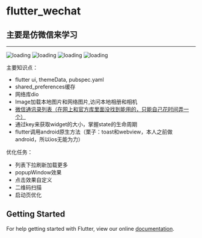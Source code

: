 # flutter_wechat

## 主要是仿微信来学习

--------  
![loading](https://github.com/weihb/flutter-wechat/raw/master/Screenshots/501529654965.jpg)
![loading](https://github.com/weihb/flutter-wechat/raw/master/Screenshots/491529654965.jpg)
![loading](https://github.com/weihb/flutter-wechat/raw/master/Screenshots/481529654964.jpg)
![loading](https://github.com/weihb/flutter-wechat/raw/master/Screenshots/471529654934.jpg) 


主要知识点：  
* flutter ui, themeData, pubspec.yaml   
* shared_preferences缓存   
* 网络库dio  
* Image加载本地图片和网络图片,访问本地相册和相机  
* [微信通讯录列表（在网上和官方库里面没找到能用的，只能自己花时间弄一个）](https://github.com/weihb/contact_sider_list) 
* 通过key来获取widget的大小，掌握state的生命周期  
* flutter调用android原生方法（栗子：toast和webview，本人之前做android，所以ios无能为力）  

优化任务：  
* 列表下拉刷新加载更多  
* popupWindow效果  
* 点击效果自定义  
* 二维码扫描  
* 启动页优化  

## Getting Started

For help getting started with Flutter, view our online
[documentation](https://flutter.io/).
